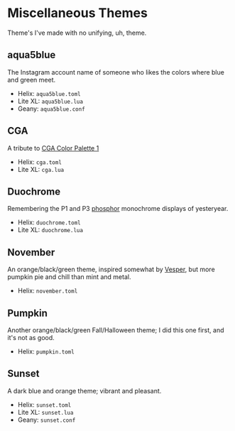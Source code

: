 # Miscellaneous Themes
Theme's I've made with no unifying, uh, theme.

## aqua5blue
The Instagram account name of someone who likes the colors where blue and
green meet.

  * Helix: `aqua5blue.toml`
  * Lite XL: `aqua5blue.lua`
  * Geany: `aqua5blue.conf`

## CGA
A tribute to [CGA Color Palette
1](https://en.wikipedia.org/wiki/Color_Graphics_Adapter#320%C3%97200)

  * Helix: `cga.toml`
  * Lite XL: `cga.lua`

## Duochrome
Remembering the P1 and P3
[phosphor](https://en.wikipedia.org/wiki/Phosphor#Standard_phosphor_types)
monochrome displays of yesteryear.

  * Helix: `duochrome.toml`
  * Lite XL: `duochrome.lua`

## November
An orange/black/green theme, inspired somewhat by
[Vesper](https://github.com/raunofreiberg/vesper), but more pumpkin pie
and chill than mint and metal.

  * Helix: `november.toml`

## Pumpkin
Another orange/black/green Fall/Halloween theme; I did this one first, and
it's not as good.

  * Helix: `pumpkin.toml`

## Sunset
A dark blue and orange theme; vibrant and pleasant.

  * Helix: `sunset.toml`
  * Lite XL: `sunset.lua`
  * Geany: `sunset.conf`
